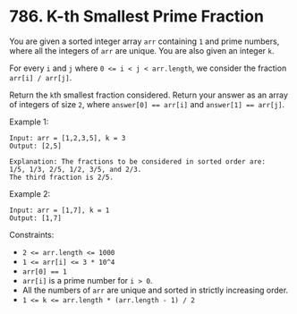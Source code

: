 # 786. K-th Smallest Prime Fraction

You are given a sorted integer array `arr` containing `1` and prime numbers, where all the integers of `arr` are unique. You are also given an integer `k`.

For every `i` and `j` where `0 <= i < j < arr.length`, we consider the fraction `arr[i] / arr[j]`.

Return the `k`th smallest fraction considered. Return your answer as an array of integers of size `2`, where `answer[0] == arr[i]` and `answer[1] == arr[j]`.

Example 1:

    Input: arr = [1,2,3,5], k = 3
    Output: [2,5]
    
    Explanation: The fractions to be considered in sorted order are:
    1/5, 1/3, 2/5, 1/2, 3/5, and 2/3.
    The third fraction is 2/5.

Example 2:

    Input: arr = [1,7], k = 1
    Output: [1,7]

Constraints:

- `2 <= arr.length <= 1000`
- `1 <= arr[i] <= 3 * 10^4`
- `arr[0] == 1`
- `arr[i]` is a prime number for `i > 0`.
- All the numbers of `arr` are unique and sorted in strictly increasing order.
- `1 <= k <= arr.length * (arr.length - 1) / 2`
